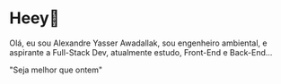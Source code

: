 # Heey👋
Olá, eu sou  Alexandre Yasser Awadallak, sou engenheiro ambiental, e aspirante a Full-Stack Dev, atualmente estudo, Front-End e Back-End...

"Seja melhor que ontem"
